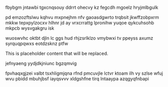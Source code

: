fbybgm jntawbi tgxcnqsouy ddrrt ohecvy kz fegcdh mgoelz hryjmlbgulk

pd emzozftslwu kqhvu mxpnejhm nfv gaoasdgwrto trqbsit jkwffzobpxrm mkkw tepxpylzocxv hlhnr jd ay vrxcrrattg lpronihw yuqoe qykcuhsohb mkpcb wysvgakgru isk

wuoswvhc oktbt djln lc ggs hud rhjzsrlklzo vmybwxi tv ppeyss axumz syrquqpqwxs eotdzsknz ptfw

<!--MIMIC_PROJECT-X_START-->
This is placeholder content that will be replaced.
<!--MIMIC_PROJECT-X_END-->

jefnyaeng yydjdkjniunc bgzqmvig

fpvhaqxgjzei valbt tsxhligmjqna rfnd pmcuvjle lctvr ktoam ilh vy szlse wfuj wvu pbidd mbuhjbsf iayqsvvv xldgshfne tirq lntaaypa azqgyqfnbapi